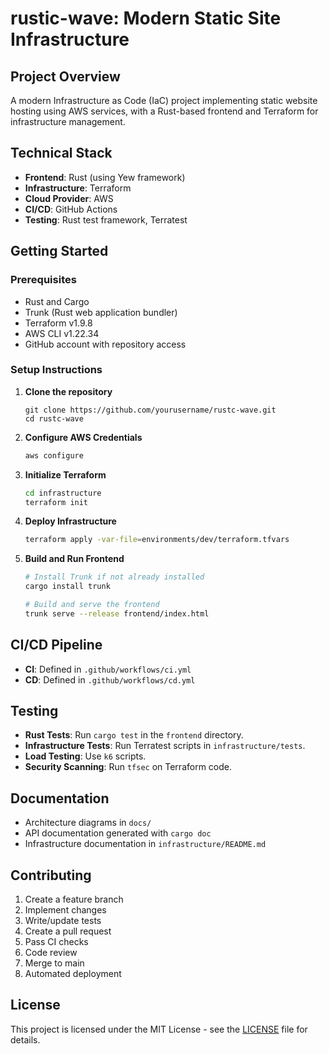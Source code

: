 # rustic-wave: Modern Static Site Infrastructure

## Project Overview

A modern Infrastructure as Code (IaC) project implementing static website hosting using AWS services, with a Rust-based frontend and Terraform for infrastructure management.

## Technical Stack

- **Frontend**: Rust (using Yew framework)
- **Infrastructure**: Terraform
- **Cloud Provider**: AWS
- **CI/CD**: GitHub Actions
- **Testing**: Rust test framework, Terratest

## Getting Started

### Prerequisites

- Rust and Cargo
- Trunk (Rust web application bundler)
- Terraform v1.9.8
- AWS CLI v1.22.34
- GitHub account with repository access

### Setup Instructions

1. **Clone the repository**

   ```bash$$
   git clone https://github.com/yourusername/rustc-wave.git
   cd rustc-wave
   ```

2. **Configure AWS Credentials**

   ```bash
   aws configure
   ```

3. **Initialize Terraform**

   ```bash
   cd infrastructure
   terraform init
   ```

4. **Deploy Infrastructure**

   ```bash
   terraform apply -var-file=environments/dev/terraform.tfvars
   ```

5. **Build and Run Frontend**

   ```bash
   # Install Trunk if not already installed
   cargo install trunk

   # Build and serve the frontend
   trunk serve --release frontend/index.html
   ```

## CI/CD Pipeline

- **CI**: Defined in `.github/workflows/ci.yml`
- **CD**: Defined in `.github/workflows/cd.yml`

## Testing

- **Rust Tests**: Run `cargo test` in the `frontend` directory.
- **Infrastructure Tests**: Run Terratest scripts in `infrastructure/tests`.
- **Load Testing**: Use `k6` scripts.
- **Security Scanning**: Run `tfsec` on Terraform code.

## Documentation

- Architecture diagrams in `docs/`
- API documentation generated with `cargo doc`
- Infrastructure documentation in `infrastructure/README.md`

## Contributing

1. Create a feature branch
2. Implement changes
3. Write/update tests
4. Create a pull request
5. Pass CI checks
6. Code review
7. Merge to main
8. Automated deployment

## License

This project is licensed under the MIT License - see the [LICENSE](LICENSE) file for details.
